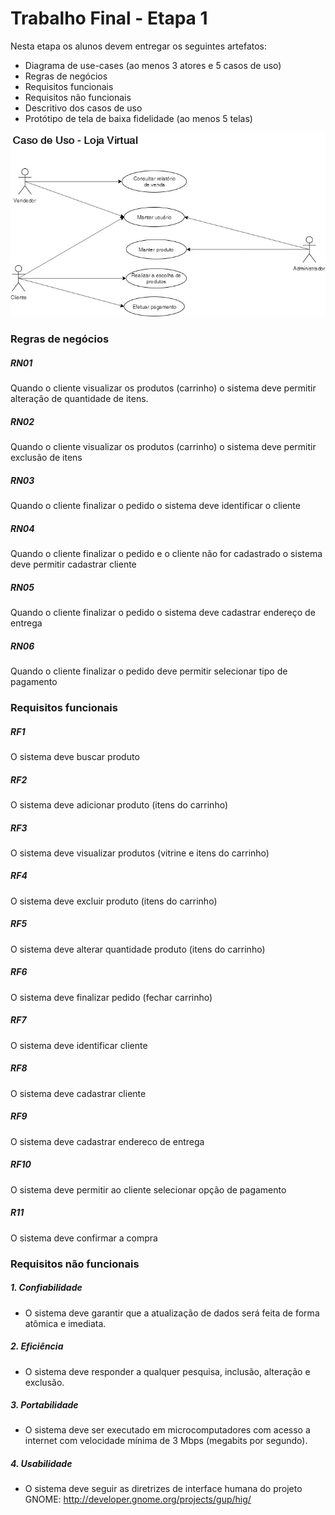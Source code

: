 # Trabalho Final - Etapa 1
Nesta etapa os alunos devem entregar os seguintes artefatos:

* Diagrama de use-cases (ao menos 3 atores e 5 casos de uso) 
* Regras de negócios
* Requisitos funcionais
* Requisitos não funcionais
* Descritivo dos casos de uso
* Protótipo de tela de baixa fidelidade (ao menos 5 telas)

![](casodeuso.jpg)

### Regras de negócios

##### RN01
Quando o cliente visualizar os produtos (carrinho) o sistema deve permitir alteração de quantidade de itens.

##### RN02
Quando o cliente visualizar os produtos (carrinho) o sistema deve permitir exclusão de itens

##### RN03
Quando o cliente finalizar o pedido o sistema deve identificar o cliente

##### RN04
Quando o cliente finalizar o pedido e o cliente não for cadastrado o sistema deve permitir cadastrar cliente

##### RN05
Quando o cliente finalizar o pedido o sistema deve cadastrar endereço de entrega

##### RN06
Quando o cliente finalizar o pedido deve permitir selecionar tipo de pagamento

### Requisitos funcionais

##### RF1
O sistema deve buscar produto

##### RF2
O sistema deve adicionar produto (itens do carrinho)

##### RF3
O sistema deve visualizar produtos (vitrine e itens do carrinho)

##### RF4
O sistema deve excluir produto (itens do carrinho)

##### RF5
O sistema deve alterar quantidade produto (itens do carrinho)

##### RF6
O sistema deve finalizar pedido (fechar carrinho)

##### RF7
O sistema deve identificar cliente

##### RF8
O sistema deve cadastrar cliente

##### RF9
O sistema deve cadastrar endereco de entrega

##### RF10
O sistema deve permitir ao cliente selecionar opção de pagamento

##### R11
O sistema deve confirmar a compra

### Requisitos não funcionais

##### 1. Confiabilidade
* O sistema deve garantir que a atualização de dados será feita de forma atômica e imediata.

##### 2. Eficiência
* O sistema deve responder a qualquer pesquisa, inclusão, alteração e exclusão.

##### 3. Portabilidade
* O sistema deve ser executado em microcomputadores com acesso a internet com velocidade mínima de 3 Mbps (megabits por segundo).

##### 4. Usabilidade
* O sistema deve seguir as diretrizes de interface humana do projeto GNOME: http://developer.gnome.org/projects/gup/hig/
